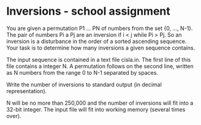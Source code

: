 # Inversions - school assignment

You are given a permutation P1 ... PN of numbers from the set {0, ..., N-1}. The pair of numbers Pi a Pj are an inversion if i < j while Pi > Pj. So an inversion is a disturbance in the order of a sorted ascending sequence. Your task is to determine how many inversions a given sequence contains.

The input sequence is contained in a text file cisla.in. The first line of this file contains a integer N. A permutation follows on the second line, written as N numbers from the range 0 to N-1 separated by spaces.

Write the number of inversions to standard output (in decimal representation).

N will be no more than 250,000 and the number of inversions will fit into a 32-bit integer. The input file will fit into working memory (several times over).
